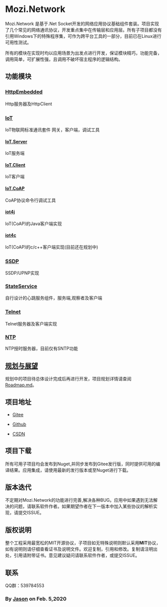 # Mozi.Network

Mozi.Network 是基于.Net Socket开发的网络应用协议基础组件套装。项目实现了几个常见的网络通讯协议，开发重点集中在传输层和应用层。所有子项目都没有引用Windows下的特殊程序集，可作为跨平台工具的一部分，目前已在Linux进行可用性测试。


所有的模块在实现时均以应用场景为出发点进行开发，保证模块精巧，功能完备，调用简单，可扩展性强，且调用不破坏宿主程序的逻辑结构。

## 功能模块

### [HttpEmbedded][httpembedded]　　

Http服务器及HttpClient

### [IoT][iot]　　

IoT物联网标准通讯套件 网关，客户端，调试工具

#### [IoT.Server][iotserver]

IoT服务端

#### [IoT.Client][iotclient]

IoT客户端

#### [IoT.CoAP][iotcoap]

CoAP协议命令行调试工具

#### [iot4j][iot4j]

IoT(CoAP)的Java客户端实现

#### [iot4c][iot4c]

IoT(CoAP)的c/c++客户端实现(目前还在规划中)

### [SSDP][ssdp] 　　

SSDP/UPNP实现

### [StateService][stateservice]

自行设计的心跳服务组件，服务端,观察者及客户端

### [Telnet][telnet] 　　

Telnet服务器及客户端实现

### [NTP][ntp]

NTP授时服务器，目前仅有SNTP功能

## [规划与展望][roadmap]

规划中的项目待总体设计完成后再进行开发，项目规划详情请查阅 [Roadmap.md][roadmap]。

## 项目地址

- [Gitee][gitee]

- [Github][github]

- [CSDN][codechina]

## 项目下载

所有可用子项目均会发布到Nuget,并同步发布到Gitee发行版，同时提供可用的编译结果。应用集成，请使用最新的发行版本或至Nuget进行下载。

## 版本迭代

不定期对Mozi.Network的功能进行完善,解决各种BUG。应用中如果遇到无法解决的问题，请联系软件作者。如果期望作者在下一版本中加入某些协议的解析实现，请提交ISSUE。

## 版权说明

整个工程采用最宽松的MIT开源协议，子项目如无特殊说明则默认采用**MIT**协议，如有说明则请仔细查看证书及说明文件。欢迎复制，引用和修改。复制请注明出处，引用请附带证书。意见建议疑问请联系软件作者，或提交ISSUE。

## 联系

QQ群：539784553	

### By [Jason][1] on Feb. 5,2020

[1]:mailto:brotherqian@163.com
[gitee]:https://gitee.com/myui_admin/mozi.git
[github]:https://github.com/MoziCoder/Mozi.HttpEmbedded.git
[codechina]:https://codechina.csdn.net/mozi/mozi.httpembedded.git
[httpembedded]:./Mozi.HttpEmbedded
[ssdp]:./Mozi.SSDP
[stateservice]:./Mozi.StateService
[telnet]:./Mozi.Telnet
[ntp]:./Mozi.NTP
[iot]:./Mozi.IoT
[iot4j]:https://gitee.com/myui/mozi.iot4j
[iot4c]:https://gitee.com/myui/iot4c
[iotserver]:./Mozi.IoT.Server
[iotclient]:./Mozi.IoT.Client
[iotcoap]:./Mozi.IoT.CoAP
[roadmap]:./RoadMap.md